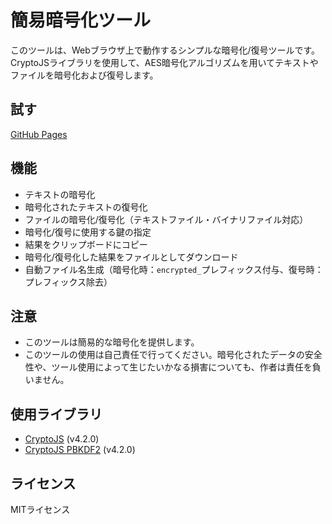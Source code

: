 # 簡易暗号化ツール

このツールは、Webブラウザ上で動作するシンプルな暗号化/復号ツールです。  
CryptoJSライブラリを使用して、AES暗号化アルゴリズムを用いてテキストやファイルを暗号化および復号します。


## 試す

[GitHub Pages](https://ilolio.github.io/simple-encryption-tool/)

## 機能

*   テキストの暗号化
*   暗号化されたテキストの復号化
*   ファイルの暗号化/復号化（テキストファイル・バイナリファイル対応）
*   暗号化/復号に使用する鍵の指定
*   結果をクリップボードにコピー
*   暗号化/復号化した結果をファイルとしてダウンロード
*   自動ファイル名生成（暗号化時：`encrypted_`プレフィックス付与、復号時：プレフィックス除去）


## 注意

*   このツールは簡易的な暗号化を提供します。
*   このツールの使用は自己責任で行ってください。暗号化されたデータの安全性や、ツール使用によって生じたいかなる損害についても、作者は責任を負いません。


## 使用ライブラリ

*   [CryptoJS](https://cryptojs.gitbook.io/docs/) (v4.2.0)
*   [CryptoJS PBKDF2](https://cryptojs.gitbook.io/docs/) (v4.2.0)


## ライセンス

MITライセンス
